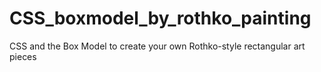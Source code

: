 # CSS_boxmodel_by_rothko_painting
CSS and the Box Model to create your own Rothko-style rectangular art pieces
